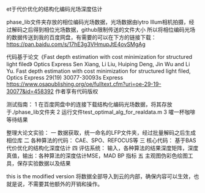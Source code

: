 et于代价优化的结构化编码光场深度估计  


phase_lib文件夹存放的相位编码光场数据，光场数据由lytro Illum相机拍摄，经过解码之后得到相位光场数据，github限制传送的文件大小
所以将相位编码光场的数据传送到我的百度网盘，有需要的可以在下方的链接下载：
https://pan.baidu.com/s/17hE3g3VHmupJtE4ovSMgAg


代码基于论文《Fast depth estimation with cost minimization for structured light filed》 Optics Express
Sen Xiang, Li Liu, Huiping Deng, Jin Wu and Li Yu. Fast depth estimation with cost minimization for structured light filed, Optics Express 29(19) 30077-30093s Express
https://www.osapublishing.org/oe/fulltext.cfm?uri=oe-29-19-30077&id=458392
作者享有代码版权



测试指南：
1 在百度网盘中的连接下载结构化编码光场数据，将其存放于./phase_lib文件夹
2 运行文件test_optimal_alg_for_realdata.m
3 嚯一杯咖啡等待结果



整理大论文实验：
一 数据获取，统一命名的LFP文件夹，经过批量解码之后生成相位库
二 各种算法的代码： CAE、SPO、REFOCUS等
三 核心代码： 基于BAS代价优化的结构化深度估计
四 评估系统： 输入，各种算法的结果深度矩阵，深度真值，输出：各种算法的深度估计MSE，MAD BP 指标
五 主观图伪彩色绘图工具，保存实验数据以及结果

this is the modified version
将数据全部导入到云的内部，确保内容可以生效，也就是说，不需要其他额外的开销和操作。
